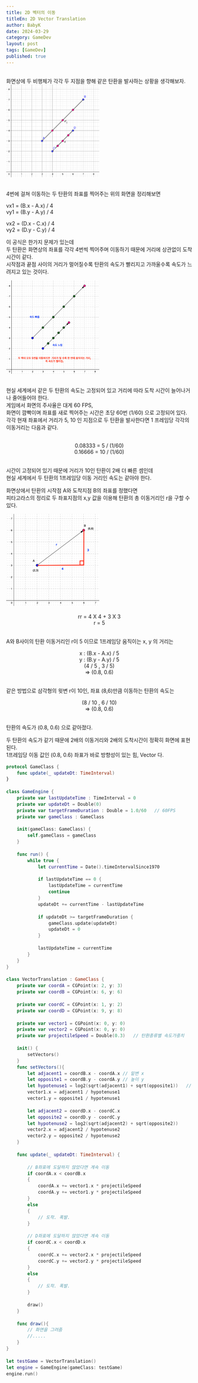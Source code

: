 ```yaml
---
title: 2D 벡터의 이동
titleEn: 2D Vector Translation
author: BabyK
date: 2024-03-29
category: GameDev
layout: post
tags: [GameDev]
published: true
---
```

<br>
화면상에 두 비행체가 각각 두 지점을 향해 같은 탄환을 발사하는 상황을 생각해보자.  

<div class="screenShots" style="text-align: left;">
<img src="/img/gameDev/2024-03-29-gameDev_rotationOfVector00.png" style="width:50%;height:50%">
</div>
<br>

4번에 걸쳐 이동하는 두 탄환의 좌표를 찍어주는 위의 화면을 정리해보면   

vx1 = (B.x - A.x) / 4  
vy1 = (B.y - A.y) / 4  

vx2 = (D.x - C.x) / 4  
vy2 = (D.y - C.y) / 4  

이 공식은 한가지 문제가 있는데   
두 탄환은 화면상의 좌표를 각각 4번씩 찍어주며 이동하기 때문에 거리에 상관없이 도착 시간이 같다.  
시작점과 끝점 사이의 거리가 멀어질수록 탄환의 속도가 빨리지고 가까울수록 속도가 느려지고 있는 것이다.  

<div class="screenShots" style="text-align: left;">
<img src="/img/gameDev/2024-03-29-gameDev_rotationOfVector02.png" style="width:50%;height:50%">
</div>
<br>

현실 세계에서 같은 두 탄환의 속도는 고정되어 있고 거리에 따라 도착 시간이 늘어나거나 줄어들어야 한다.  
게임에서 화면의 주사율은 대게 60 FPS,  
화면이 깜빡이며 좌표를 새로 찍어주는 시간은 초당 60번 (1/60) 으로 고정되어 있다.  
각각 현재 좌표에서 거리가 5, 10 인 지점으로 두 탄환을 발사한다면 1 프레임당 각각의 이동거리는 다음과 같다.  
<br>

<div class="ex" style="text-align: center;">
0.08333 = 5 / (1/60)<br>
0.16666 = 10 / (1/60)
</div>

<br>

시간이 고정되어 있기 때문에 거리가 10인 탄환이 2배 더 빠른 셈인데  
현실 세계에서 두 탄환의 1프레임당 이동 거리인 속도는 같아야 한다.  

화면상에서 탄환의 시작점 A와 도착지점 B의 좌표를 정했다면  
피타고라스의 정리로 두 좌표지점의 x,y 값을 이용해 탄환의 총 이동거리인 r을 구할 수 있다.  
<div class="screenShots" style="text-align: left;">
<img src="/img/gameDev/2024-03-29-gameDev_rotationOfVector01.png" style="width:50%;height:50%">
</div>
<br>

<div class="ex" style="text-align: center;">
rr  = 4 X 4 + 3 X 3  <br>
r = 5
</div>
<br>

A와 B사이의 탄환 이동거리인 r이 5 이므로 1프레임당 움직이는 x, y 의 거리는  

<div class="ex" style="text-align: center;">
x : (B.x - A.x) / 5  <br>
y : (B.y - A.y) / 5  <br>
(4 / 5 , 3 / 5)  <br>
=> (0.8, 0.6)
</div>
<br>

같은 방법으로 삼각형의 윗변 r이 10인, 좌표 (8,6)만큼 이동하는 탄환의 속도는   

<div class="ex" style="text-align: center;">
(8 / 10 , 6 / 10)  <br>
=> (0.8, 0.6)
</div>
<br>

탄환의 속도가 (0.8, 0.6) 으로 같아졌다.  

두 탄환의 속도가 같기 때문에 2배의 이동거리와 2배의 도착시간이 정확히 화면에 표현된다.  
1프레임당 이동 값인 (0.8, 0.6) 좌표가 바로 방향성이 있는 힘, Vector 다.  

```swift
protocol GameClass {
    func update(_ updateDt: TimeInterval)
}

class GameEngine {
    private var lastUpdateTime : TimeInterval = 0
    private var updateDt = Double(0)
    private var targetFrameDuration : Double = 1.0/60   // 60FPS
    private var gameClass : GameClass
    
    init(gameClass: GameClass) {
        self.gameClass = gameClass
    }
    
    func run() {
        while true {
            let currentTime = Date().timeIntervalSince1970
            
            if lastUpdateTime == 0 {
                lastUpdateTime = currentTime
                continue
            }
            updateDt += currentTime - lastUpdateTime
            
            if updateDt >= targetFrameDuration {
                gameClass.update(updateDt)
                updateDt = 0
            }
            
            lastUpdateTime = currentTime
        }
    }
}

class VectorTranslation : GameClass {
    private var coordA = CGPoint(x: 2, y: 3)
    private var coordB = CGPoint(x: 6, y: 6)

    private var coordC = CGPoint(x: 1, y: 2)
    private var coordD = CGPoint(x: 9, y: 8)
    
    private var vector1 = CGPoint(x: 0, y: 0)
    private var vector2 = CGPoint(x: 0, y: 0)
    private var projectileSpeed = Double(0.3)   // 탄환종류별 속도가중치
    
    init() {
        setVectors()
    }
    func setVectors(){
        let adjacent1 = coordB.x - coordA.x // 밑변 x
        let opposite1 = coordB.y - coordA.y // 높이 y
        let hypotenuse1 = log2(sqrt(adjacent1) + sqrt(opposite1))   // 윗변 r
        vector1.x = adjacent1 / hypotenuse1
        vector1.y = opposite1 / hypotenuse1
        
        let adjacent2 = coordD.x - coordC.x
        let opposite2 = coordD.y - coordC.y
        let hypotenuse2 = log2(sqrt(adjacent2) + sqrt(opposite2))
        vector2.x = adjacent2 / hypotenuse2
        vector2.y = opposite2 / hypotenuse2
    }
    
    func update(_ updateDt: TimeInterval) {

        // B좌표에 도달하지 않았다면 계속 이동
        if coordA.x < coordB.x
        {
            coordA.x += vector1.x * projectileSpeed
            coordA.y += vector1.y * projectileSpeed
        }
        else
        {
            // 도착. 폭발.
        }

        // D좌표에 도달하지 않았다면 계속 이동
        if coordC.x < coordD.x
        {
            coordC.x += vector2.x * projectileSpeed
            coordC.y += vector2.y * projectileSpeed
        }
        else
        {
            // 도착. 폭발.
        }

        draw()
    }
    
    func draw(){
        // 화면을 그려줌
        //.....
    }
}

let testGame = VectorTranslation()
let engine = GameEngine(gameClass: testGame)
engine.run()
```

